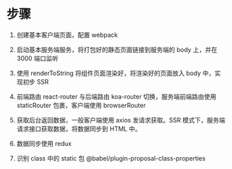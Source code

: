 # 步骤

1. 创建基本客户端页面，配置 webpack

2. 启动基本服务端服务，将打包好的静态页面链接到服务端的 body 上，并在 3000 端口监听

3. 使用 renderToString 将组件页面渲染好，将渲染好的页面放入 body 中，实现初步 SSR

4. 前端路由 react-router 与后端路由 koa-router 切换，服务端前端路由使用 staticRouter 包裹，客户端使用 browserRouter

5. 获取后台返回数据，一般客户端使用 axios 发请求获取。SSR 模式下，服务端请求接口获取数据，将数据同步到 HTML 中。

6. 数据同步使用 redux

7. 识别 class 中的 static 包 @babel/plugin-proposal-class-properties

